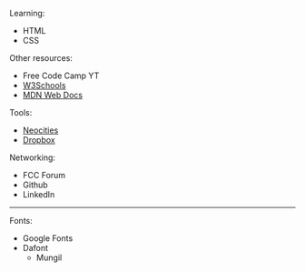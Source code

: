 Learning:
- HTML
- CSS

Other resources:
- Free Code Camp YT
- [W3Schools](https://www.w3schools.com/)
- [MDN Web Docs](https://developer.mozilla.org/en-US/docs/Web)

Tools:
- [Neocities](https://neocities.org/dashboard)
- [Dropbox](https://www.dropbox.com/home)

Networking:
- FCC Forum
- Github
- LinkedIn

---

Fonts:
- Google Fonts
- Dafont
  - Mungil

